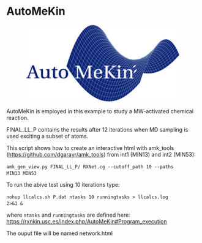 # AutoMeKin

<p align="center">
   <img src="logo.png" alt="alt text" width="400" height="200">
</p>

AutoMeKin is employed in this example to study a MW-activated chemical reaction.

FINAL_LL_P contains the results after 12 iterations when MD sampling is used exciting a subset of atoms.

This script shows how to create an interactive html with amk_tools (https://github.com/dgarayr/amk_tools) from int1 (MIN13) and int2 (MIN53):

<code>amk_gen_view.py FINAL_LL_P/ RXNet.cg --cutoff_path 10  --paths MIN13  MIN53 </code>

To run the abive test using 10 iterations type:

<code>nohup llcalcs.sh P.dat ntasks 10 runningtasks > llcalcs.log 2>&1 & </code>

where <code>ntasks</code> and <code>runningtasks</code> are defined here: https://rxnkin.usc.es/index.php/AutoMeKin#Program_execution


The ouput file will be named network.html
